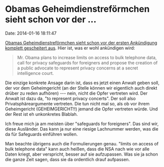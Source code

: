 Obamas Geheimdienstreförmchen sieht schon vor der \...
======================================================

Date: 2014-01-16 18:11:47

[Obamas Geheimdienstreförmchen sieht schon vor der ersten Ankündigung
komplett gescheitert
aus](http://www.nytimes.com/2014/01/15/us/politics/judge-warns-proposed-safeguards-could-hamper-surveillance-court.html?hp).
Hier ist, was er wohl ankündigen wird:

> Mr. Obama plans to increase limits on access to bulk telephone data,
> call for privacy safeguards for foreigners and propose the creation of
> a public advocate to represent privacy concerns at a secret
> intelligence court.

Die einzige konkrete Ansage darin ist, dass es jetzt einen Anwalt geben
soll, der vor dem Geheimgericht (an der Stelle können wir eigentlich
auch direkt drüber zu reden aufhören) --- nein, nicht die Opfer
vertreten wird. Der Anwalt ist dazu da, \"to represent privacy
concerts\". Der soll also Privatsphäreargumente vertreten. Die tun nicht
mal so, als ob vor ihrem Geheimgericht (GEHEIMGERICHT!!) jemand die
Opfer vertreten würde. Und der Rest ist eh unkonkretes Blablah.

Ich freue mich ja am meisten über \"safeguards for foreigners\". Das
sind wir, diese Ausländer. Das kann ja nur eine riesige Lachnummer
werden, was die da für Safeguards einführen wollen.

Man beachte übrigens auch die Formulierungen genau. \"limits on access
of bulk telephone data\" kann auch heißen, dass die NSA nach wie vor
alle Daten kriegt, aber verspricht, besser auf sie aufzupassen. Was sie
ja schon die ganze Zeit sagen, dass sie da ordentlich drauf aufpassen.
